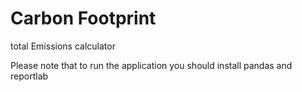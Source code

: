 # Carbon Footprint
 total Emissions calculator

Please note that to run the application you should install pandas and reportlab
